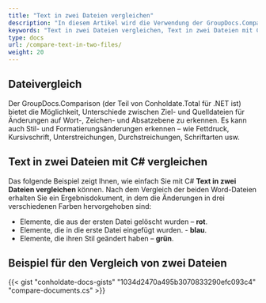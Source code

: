 ```yaml
---
title: "Text in zwei Dateien vergleichen"
description: "In diesem Artikel wird die Verwendung der GroupDocs.Comparison-API (die Teil von Conholdate.Total für .NET ist) zum Vergleichen von Text in zwei Dateien erläutert."
keywords: "Text in zwei Dateien vergleichen, Text in zwei Dateien mit C# vergleichen"
type: docs
url: /compare-text-in-two-files/
weight: 20
---
```

## Dateivergleich

Der GroupDocs.Comparison (der Teil von Conholdate.Total für .NET ist) bietet die Möglichkeit, Unterschiede zwischen Ziel- und Quelldateien für Änderungen auf Wort-, Zeichen- und Absatzebene zu erkennen. Es kann auch Stil- und Formatierungsänderungen erkennen – wie Fettdruck, Kursivschrift, Unterstreichungen, Durchstreichungen, Schriftarten usw.

## Text in zwei Dateien mit C# vergleichen

Das folgende Beispiel zeigt Ihnen, wie einfach Sie mit C# **Text in zwei Dateien vergleichen** können.
Nach dem Vergleich der beiden Word-Dateien erhalten Sie ein Ergebnisdokument, in dem die Änderungen in drei verschiedenen Farben hervorgehoben sind:

- Elemente, die aus der ersten Datei gelöscht wurden – **rot**.
- Elemente, die in die erste Datei eingefügt wurden. - **blau**.
- Elemente, die ihren Stil geändert haben – **grün**.



## Beispiel für den Vergleich von zwei Dateien

{{< gist "conholdate-docs-gists" "1034d2470a495b3070833290efc093c4" "compare-documents.cs" >}}


